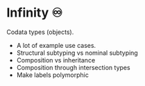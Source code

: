 # Infinity ♾️

Codata types (objects).
- A lot of example use cases.
- Structural subtyping vs nominal subtyping
- Composition vs inheritance
- Composition through intersection types
- Make labels polymorphic
